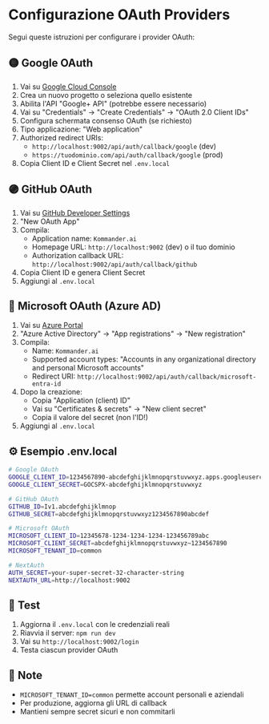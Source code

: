 # Configurazione OAuth Providers

Segui queste istruzioni per configurare i provider OAuth:

## 🟡 Google OAuth

1. Vai su [Google Cloud Console](https://console.cloud.google.com/)
2. Crea un nuovo progetto o seleziona quello esistente
3. Abilita l'API "Google+ API" (potrebbe essere necessario)
4. Vai su "Credentials" → "Create Credentials" → "OAuth 2.0 Client IDs"
5. Configura schermata consenso OAuth (se richiesto)
6. Tipo applicazione: "Web application"
7. Authorized redirect URIs: 
   - `http://localhost:9002/api/auth/callback/google` (dev)
   - `https://tuodominio.com/api/auth/callback/google` (prod)
8. Copia Client ID e Client Secret nel `.env.local`

## 🟣 GitHub OAuth

1. Vai su [GitHub Developer Settings](https://github.com/settings/developers)
2. "New OAuth App"
3. Compila:
   - Application name: `Kommander.ai`
   - Homepage URL: `http://localhost:9002` (dev) o il tuo dominio
   - Authorization callback URL: `http://localhost:9002/api/auth/callback/github`
4. Copia Client ID e genera Client Secret
5. Aggiungi al `.env.local`

## 🔵 Microsoft OAuth (Azure AD)

1. Vai su [Azure Portal](https://portal.azure.com)
2. "Azure Active Directory" → "App registrations" → "New registration"
3. Compila:
   - Name: `Kommander.ai`
   - Supported account types: "Accounts in any organizational directory and personal Microsoft accounts"
   - Redirect URI: `http://localhost:9002/api/auth/callback/microsoft-entra-id`
4. Dopo la creazione:
   - Copia "Application (client) ID"
   - Vai su "Certificates & secrets" → "New client secret"
   - Copia il valore del secret (non l'ID!)
5. Aggiungi al `.env.local`

## ⚙️ Esempio .env.local

```bash
# Google OAuth
GOOGLE_CLIENT_ID=1234567890-abcdefghijklmnopqrstuvwxyz.apps.googleusercontent.com
GOOGLE_CLIENT_SECRET=GOCSPX-abcdefghijklmnopqrstuvwxyz

# GitHub OAuth  
GITHUB_ID=Iv1.abcdefghijklmnop
GITHUB_SECRET=abcdefghijklmnopqrstuvwxyz1234567890abcdef

# Microsoft OAuth
MICROSOFT_CLIENT_ID=12345678-1234-1234-1234-123456789abc
MICROSOFT_CLIENT_SECRET=abcdefghijklmnopqrstuvwxyz~1234567890
MICROSOFT_TENANT_ID=common

# NextAuth
AUTH_SECRET=your-super-secret-32-character-string
NEXTAUTH_URL=http://localhost:9002
```

## 🚀 Test

1. Aggiorna il `.env.local` con le credenziali reali
2. Riavvia il server: `npm run dev`
3. Vai su `http://localhost:9002/login`
4. Testa ciascun provider OAuth

## 📝 Note

- `MICROSOFT_TENANT_ID=common` permette account personali e aziendali
- Per produzione, aggiorna gli URL di callback
- Mantieni sempre secret sicuri e non commitarli

